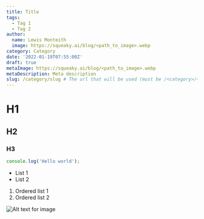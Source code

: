 ```yaml
---
title: Title
tags:
  - Tag 1
  - Tag 2
author:
  name: Lewis Monteith
  image: https://squeaky.ai/blog/<path_to_image>.webp
category: Category
date: '2022-01-19T07:55:00Z'
draft: true
metaImage: https://squeaky.ai/blog/<path_to_image>.webp
metaDescription: Meta description
slug: /category/slug # The url that will be used (must be /<category>/<slug>)
---
```


# H1

## H2

### H3

```javascript
console.log('Hello world');
```

- List 1
- List 2

1. Ordered list 1
2. Ordered list 2

![Alt text for image](https://squeaky.ai/blog/<path_to_image>.webp)
